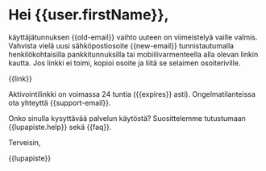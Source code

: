 # Hei {{user.firstName}},

k&auml;ytt&auml;j&auml;tunnuksen {{old-email}} vaihto uuteen on viimeistely&auml; vaille valmis. Vahvista viel&auml; uusi s&auml;hk&ouml;postiosoite {{new-email}} tunnistautumalla henkil&ouml;kohtaisilla pankkitunnuksilla tai mobiilivarmenteella alla olevan linkin kautta. Jos linkki ei toimi, kopioi osoite ja liit&auml; se selaimen osoiteriville.

{{link}}

Aktivointilinkki on voimassa 24 tuntia ({{expires}} asti). Ongelmatilanteissa ota yhteytt&auml; {{support-email}}.

Onko sinulla kysytt&auml;v&auml;&auml; palvelun k&auml;yt&ouml;st&auml;? Suosittelemme tutustumaan {{lupapiste.help}} sek&auml; {{faq}}.

Terveisin,

{{lupapiste}}